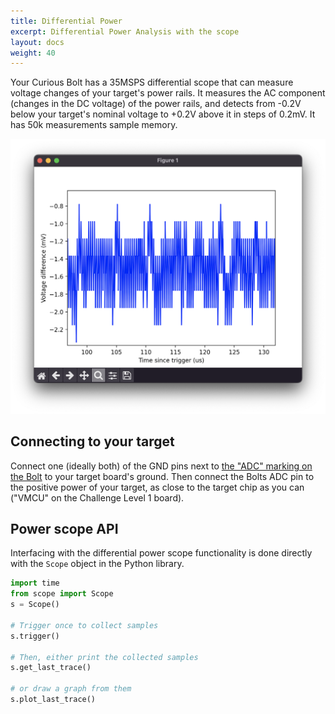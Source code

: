 ```yaml
---
title: Differential Power
excerpt: Differential Power Analysis with the scope
layout: docs
weight: 40
---
```


Your Curious Bolt has a 35MSPS differential scope that can measure voltage changes of your target's power rails. It measures the AC component (changes in the DC voltage) of the power rails, and detects from -0.2V below your target's nominal voltage to +0.2V above it in steps of 0.2mV. It has 50k measurements sample memory.

![](/images/scope_data.png)

## Connecting to your target

Connect one (ideally both) of the GND pins next to [the "ADC" marking on the Bolt](../pinout) to your target board's ground. Then connect the Bolts ADC pin to the positive power of your target, as close to the target chip as you can ("VMCU" on the Challenge Level 1 board).

## Power scope API

Interfacing with the differential power scope functionality is done directly with the `Scope` object in the Python library.

```python
import time
from scope import Scope
s = Scope()

# Trigger once to collect samples
s.trigger()

# Then, either print the collected samples
s.get_last_trace()

# or draw a graph from them
s.plot_last_trace()
```